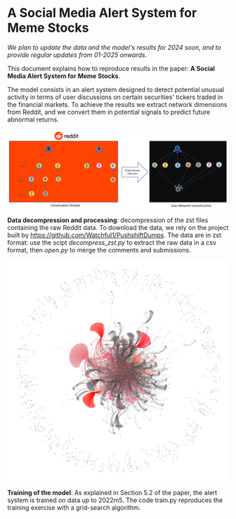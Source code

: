 # A Social Media Alert System for Meme Stocks

*We plan to update the data and the model's results for 2024 soon, and to provide regular updates from 01-2025 onwards.*

This document explains how to reproduce results in the paper: **A Social Media Alert System for Meme Stocks**.

The model consists in an alert system designed to detect potential unusual activity in terms of user discussions on certain securities' tickers traded in the financial markets.
To achieve the results we extract network dimensions from Reddit, and we convert them in potential signals to predict future abnormal returns. 

<img src="figures/Network_creation.PNG" alt="Reddit social structure" width="800">

**Data decompression and processing**: 
decompression of the zst files containing the raw Reddit data. To download the data, we rely on the project built by https://github.com/Watchful1/PushshiftDumps. 
The data are in zst format: use the scipt *decompress_zst.py* to extract the raw data in a csv format, then *open.py* to merge the comments and submissions.

<img src="figures/GME_network_graph_14_01_2021_lighter_background.png" alt="Reddit social structure" width="800">

**Training of the model**:
As explained in Section 5.2 of the paper, the alert system is trained on data up to 2022m5. The code train.py reproduces the training exercise with a grid-search algorithm.

